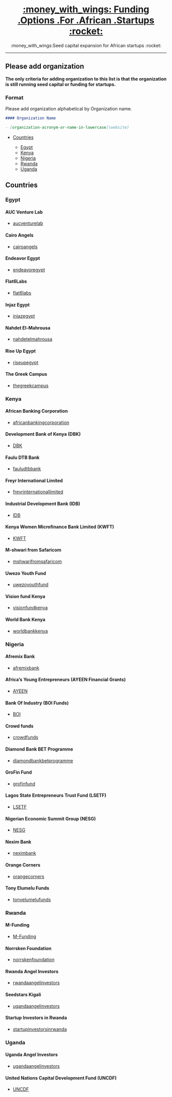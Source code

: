 #

<h1 align="center">
  <a href="https://github.com/AnayoOleru/Funding-options-for-African-startups">
    :money_with_wings: Funding .Options .For .African .Startups :rocket:
  </a>
</h1>
<p align="center">:money_with_wings:Seed capital expansion for African startups :rocket:</p>

---

## Please add organization

**The only criteria for adding organization to this list is that the organization is still running seed capital or funding for startups.**

### Format

Please add organization alphabetical by Organization name.

```md
#### Organization Name

- [organization-acronym-or-name-in-lowercase](website)
```






- [Countries](#countries)

  - [Egypt](#egypt)
  - [Kenya](#kenya)
  - [Nigeria](#nigeria)
  - [Rwanda](#rwanda)
  - [Uganda](#uganda)





## Countries

<!-- Egypt below-->

### Egypt

#### AUC Venture Lab

- [aucventurelab](https://business.aucegypt.edu/centers/vlab)

#### Cairo Angels

- [cairoangels](http://cairoangels.com/)

#### Endeavor Egypt

- [endeavoregypt](http://endeavoreg.org/)

#### Flat6Labs

- [flat6labs](https://www.flat6labs.com/)

#### Injaz Egypt

- [injazegypt](http://injaz-egypt.org/)

#### Nahdet El-Mahrousa

- [nahdetelmahrousa](http://nahdetelmahrousa.org/our-events)

#### Rise Up Egypt

- [riseupegypt](https://riseup.co/)

#### The Greek Campus

- [thegreekcampus](https://thegreekcampus.com/)

<!-- Kenya below -->

### Kenya

#### African Banking Corporation

- [africanbankingcorporation](http://www.abcthebank.com/)

#### Development Bank of Kenya (DBK)

- [DBK](https://www.devbank.com/)

#### Faulu DTB Bank

- [fauludtbbank](https://www.faulukenya.com/)

#### Freyr International Limited

- [freyrinternationallimited](https://www.freyrsolutions.com/)

#### Industrial Development Bank (IDB)

- [IDB](https://www.iadb.org/en/about-us/industrial-development%2C6212.html)

#### Kenya Women Microfinance Bank Limited (KWFT)

- [KWFT](https://www.kwftbank.com/)

#### M-shwari from Safaricom

- [mshwarifromsafaricom](https://www.safaricom.co.ke/personal/m-pesa/do-more-with-m-pesa/loans-and-savings)

#### Uwezo Youth Fund

- [uwezoyouthfund](http://www.uwezo.go.ke/)

#### Vision fund Kenya

- [visionfundkenya](https://visionfundkenya.co.ke/)

#### World Bank Kenya

- [worldbankkenya](https://www.worldbank.org/en/country/kenya)


<!-- Nigeria below -->

### Nigeria

#### Afremix Bank

- [afremixbank](https://www.afreximbank.com/)

#### Africa’s Young Entrepreneurs (AYEEN Financial Grants)

- [AYEEN](https://ayeonline.org/)

#### Bank Of Industry (BOI Funds)

- [BOI](https://www.boi.ng/)

#### Crowd funds

- [crowdfunds](https://www.crowdfunding.com/)

#### Diamond Bank BET Programme

- [diamondbankbetprogramme](http://diamondbankbet6.com/)

#### GroFin Fund

- [grofinfund](http://www.grofin.com/)

#### Lagos State Entrepreneurs Trust Fund (LSETF)

- [LSETF](https://lsetf.ng/)

#### Nigerian Economic Summit Group (NESG)

- [NESG](https://www.nesgroup.org/)

#### Nexim Bank

- [neximbank](https://neximbank.com.ng/)

#### Orange Corners

- [orangecorners](https://www.orangecorners.com/nigeria/)

#### Tony Elumelu Funds

- [tonyelumelufunds](https://www.tonyelumelufoundation.org/)


<!-- Rwanda below -->

### Rwanda

#### M-Funding

- [M-Funding](https://m-funding.com/)

#### Norrsken Foundation

- [norrskenfoundation](https://www.norrskenfoundation.org/)

#### Rwanda Angel Investors

- [rwandaangelinvestors](https://angel.co/rwanda/investors)

#### Seedstars Kigali

- [ugandaangelinvestors](https://www.seedstarsworld.com/event/seedstars-kigali/)

#### Startup Investors in Rwanda

- [startupinvestorsinrwanda](https://www.smergers.com/investors/startup-investors-in-rwanda/s0/c649/t0/m0/?cs=144#)



<!-- Uganda below -->

### Uganda

#### Uganda Angel Investors

- [ugandaangelinvestors](https://angel.co/uganda/investors)

#### United Nations Capital Development Fund (UNCDF)

- [UNCDF](https://www.uncdf.org/)

